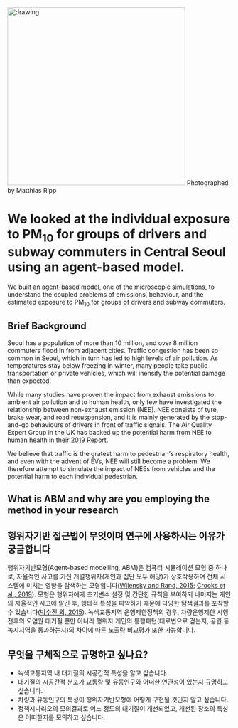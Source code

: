 <img src="https://live.staticflickr.com/4728/38477426035_a93e3902ea_5k.jpg" alt="drawing" width="400"/>
 Photographed by Matthias Ripp
<br>

# We looked at the individual exposure to PM<sub>10</sub> for groups of drivers and subway commuters in Central Seoul using an agent-based model.
We built an agent-based model, one of the microscopic simulations, to understand the coupled problems of emissions, behaviour, and the estimated exposure to PM<sub>10</sub> for groups of drivers and subway commuters.


## Brief Background
Seoul has a population of more than 10 million, and over 8 million commuters flood in from adjacent cities. Traffic congestion has been so common in Seoul, which in turn has led to high levels of air pollution. As temperatures stay below freezing in winter, many people take public transportation or private vehicles, which will inensify the potential damage than expected.


While many studies have proven the impact from exhaust emissions to ambient air pollution and to human health, only few have investigated the relationship between non-exhaust emission (NEE). NEE consists of tyre, brake wear, and road resuspension, and it is mainly generated by the stop-and-go behaviours of drivers in front of traffic signals. The Air Quality Expert Group in the UK has backed up the potential harm from NEE to human health in their [2019 Report](https://uk-air.defra.gov.uk/assets/documents/reports/cat09/1907101151_20190709_Non_Exhaust_Emissions_typeset_Final.pdf).


We believe that traffic is the gratest harm to pedestrian's respiratory health, and even with the advent of EVs, NEE will still become a problem. We therefore attempt to simulate the impact of NEEs from vehicles and the potential harm to each individual pedestrian. 


## What is ABM and why are you employing the method in your research






## 행위자기반 접근법이 무엇이며 연구에 사용하시는 이유가 궁금합니다
행위자기반모형(Agent-based modelling, ABM)은 컴퓨터 시뮬레이션 모형 중 하나로, 자율적인 사고를 가진 개별행위자(개인과 집단 모두 해당)가 상호작용하며 전체 시스템에 미치는 영향을 탐색하는 모형입니다([Wilensky and Rand, 2015](https://books.google.co.uk/books/about/An_Introduction_to_Agent_Based_Modeling.html?id=LQrhBwAAQBAJ&source=kp_cover&redir_esc=y); [Crooks et al., 2019](http://uk.sagepub.com/en-gb/eur/agent-based-modelling-and-geographical-information-systems/book250134)). 모형은 행위자에게 초기변수 설정 및 간단한 규칙을 부여하되 나머지는 개인의 자율적인 사고에 맡긴 후, 행태적 특성을 파악하기 때문에 다양한 탐색결과를 포착할 수 있습니다([박수진 외, 2015](http://www.riss.kr/search/detail/DetailView.do?p_mat_type=1a0202e37d52c72d&control_no=96efd0f1218282426aae8a972f9116fb)). 녹색교통지역 운행제한정책의 경우, 차량운행제한 시행 전후의 오염원 대기질 뿐만 아니라 행위자 개인의 통행패턴(대로변으로 걷는지, 공원 등 녹지지역을 통과하는지)의 차이에 따른 노출량 비교평가 또한 가능합니다.

## 무엇을 구체적으로 규명하고 싶나요?
- 녹색교통지역 내 대기질의 시공간적 특성을 알고 싶습니다.
- 대기질의 시공간적 분포가 교통량 및 유동인구와 어떠한 연관성이 있는지 규명하고 싶습니다. 
- 차량과 유동인구의 특성이 행위자기반모형에 어떻게 구현될 것인지 알고 싶습니다.
- 정책시나리오의 모의결과로 어느 정도의 대기질이 개선되었고, 개선된 장소의 특성은 어떠한지를 모의하고 싶습니다.
